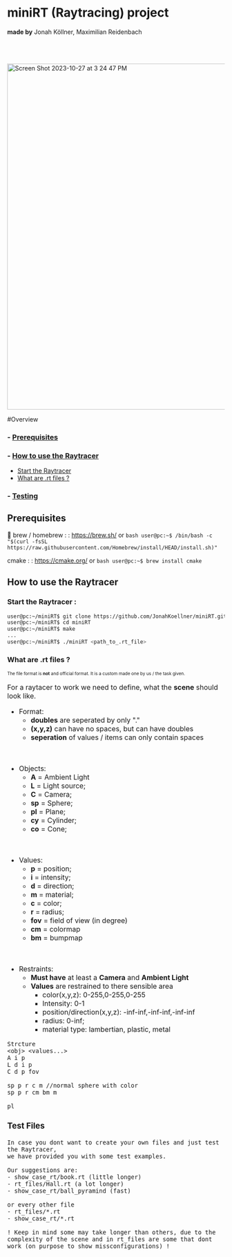# miniRT (Raytracing) project

**made by** Jonah Köllner, Maximilian Reidenbach

<br>
<br>
<br>


<img width="801" alt="Screen Shot 2023-10-27 at 3 24 47 PM" src="https://github.com/JonahKoellner/miniRT/assets/33061141/209997d8-1ce5-4a3a-811e-6fcc8805f365">

#Overview
### - [Prerequisites](#prerequisites)
### - [How to use the Raytracer](#how-to-use-the-raytracer)
- [Start the Raytracer](#start-the-raytracer-)
- [What are .rt files ?](#what-are-rt-files-)
### - [Testing](#test-files)


## Prerequisites

🍺 brew / homebrew :
: https://brew.sh/
or
	```bash
	user@pc:~$ /bin/bash -c "$(curl -fsSL https://raw.githubusercontent.com/Homebrew/install/HEAD/install.sh)"
	```

cmake :
: https://cmake.org/
or
	```bash
	user@pc:~$ brew install cmake
	```
<br>

## How to use the Raytracer
### Start the Raytracer :

```bash
user@pc:~/miniRT$ git clone https://github.com/JonahKoellner/miniRT.git
user@pc:~/miniRT$ cd miniRT
user@pc:~/miniRT$ make
...
user@pc:~/miniRT$ ./miniRT <path_to_.rt_file>
```

### What are .rt files ?
<font size="1">

The file format is **not** and official format. It is a custom made one by us / the task given.
<font size="3">

For a raytacer to work we need to define, what the **scene** should look like.
<font size="3">

* Format:
	* **doubles** are seperated by only "."
	* **(x,y,z)** can have no spaces, but can have doubles
	* **seperation** of values / items can only contain spaces
<br>

* Objects:
	* **A** = Ambient Light
	* **L** = Light source;
	* **C** = Camera;
	* **sp** = Sphere;
	* **pl** = Plane;
	* **cy** = Cylinder;
	* **co** = Cone;
<br>

* Values:
	* **p** = position;
	* **i** = intensity;
	* **d** = direction;
	* **m** = material;
	* **c** = color;
	* **r** = radius;
	* **fov** = field of view (in degree)
	* **cm** = colormap
	* **bm** = bumpmap
<br>

* Restraints:
	* **Must have** at least a **Camera** and **Ambient Light**
	* **Values** are restrained to there sensible area
		* color(x,y,z): 0-255,0-255,0-255
		* Intensity: 0-1
		* position/direction(x,y,z): -inf-inf,-inf-inf,-inf-inf
		* radius: 0-inf;
		* material type: lambertian, plastic, metal


````
Strcture
<obj> <values...>
A i p
L d i p
C d p fov

sp p r c m //normal sphere with color
sp p r cm bm m

pl
````

### Test Files
	In case you dont want to create your own files and just test the Raytracer,
	we have provided you with some test examples.

	Our suggestions are:
	- show_case_rt/book.rt (little longer)
	- rt_files/Hall.rt (a lot longer)
	- show_case_rt/ball_pyramind (fast)

	or every other file
	- rt_files/*.rt
	- show_case_rt/*.rt

	! Keep in mind some may take longer than others, due to the complexity of the scene and in rt_files are some that dont work (on purpose to show missconfigurations) !





